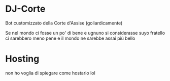 # DJ-Corte
Bot customizzato della Corte d'Assise (goliardicamente)


Se nel mondo ci fosse un po' di bene
e ugnuno si considerasse suyo fratello
ci sarebbero meno pene
e il mondo ne sarebbe assai più bello

# Hosting
non ho voglia di spiegare come hostarlo lol
